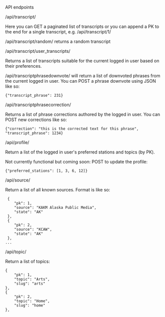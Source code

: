 API endpoints

/api/transcript/

Here you can GET a paginated list of transcripts or you can append a PK to the end for a single transcript, e.g. /api/transcript/1/

/api/transcript/random/ returns a random transcript

/api/transcript/user_transcripts/

Returns a list of transcripts suitable for the current logged in user based on their preferences.


/api/transcriptphrasedownvote/ will return a list of downvoted phrases from the current logged in user. You can POST a phrase downvote using JSON like so:

`{"transcript_phrase": 231}`

/api/transcriptphrasecorrection/

Returns a list of phrase corrections authored by the logged in user. You can POST new corrections like so:

`{"correction": "this is the corrected text for this phrase", "transcript_phrase": 1234}`

/api/profile/ 

Return a list of the logged in user's preferred stations and topics (by PK).

Not currently functional but coming soon: POST to update the profile:

`{"preferred_stations": [1, 3, 6, 12]}`


/api/source/

Return a list of all known sources. Format is like so:

```
 {
    "pk": 1,
    "source": "KAKM Alaska Public Media",
    "state": "AK"
 },
 {
    "pk": 2,
    "source": "KCAW",
    "state": "AK"
 },
...
```


/api/topic/

Return a list of topics:

```
{
    "pk": 1,
    "topic": "Arts",
    "slug": "arts"
},
{
    "pk": 2,
    "topic": "Home",
    "slug": "home"
},
```
